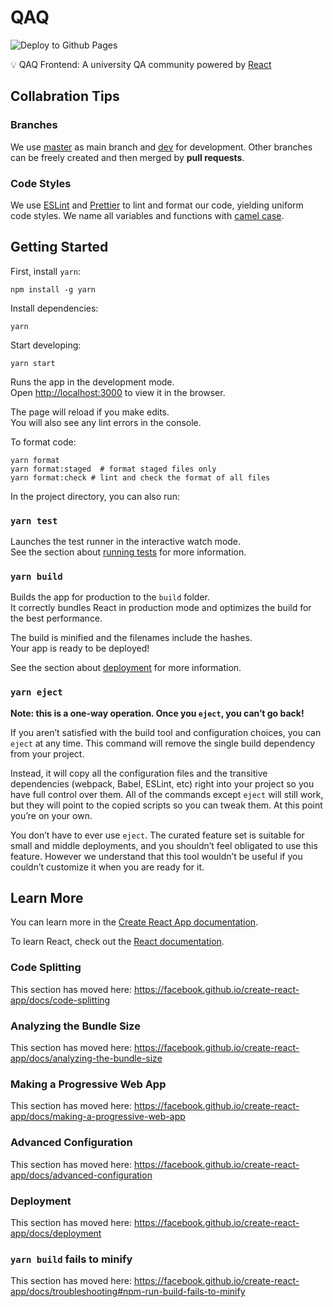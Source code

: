# QAQ

![Deploy to Github Pages](https://github.com/SEQAQ/qaq-react/workflows/Deploy%20to%20Github%20Pages/badge.svg)

💡 QAQ Frontend: A university QA community powered by [React](https://github.com/facebook/create-react-app)

## Collabration Tips

### Branches

We use [master](https://github.com/SEQAQ/qaq-react/tree/master) as main branch and [dev](https://github.com/SEQAQ/qaq-react/tree/dev) for development.
Other branches can be freely created and then merged by **pull requests**.

### Code Styles

We use [ESLint](https://eslint.org/) and [Prettier](https://prettier.io/) to lint and format our code, yielding uniform code styles. We name all variables and functions with [camel case](https://en.wikipedia.org/wiki/Camel_case).

## Getting Started

First, install `yarn`:

```shell script
npm install -g yarn
```

Install dependencies:

```shell script
yarn
```

Start developing:

```shell script
yarn start
```

Runs the app in the development mode.<br />
Open [http://localhost:3000](http://localhost:3000) to view it in the browser.

The page will reload if you make edits.<br />
You will also see any lint errors in the console.

To format code:

```shell script
yarn format
yarn format:staged  # format staged files only
yarn format:check # lint and check the format of all files
```

In the project directory, you can also run:

### `yarn test`

Launches the test runner in the interactive watch mode.<br />
See the section about [running tests](https://facebook.github.io/create-react-app/docs/running-tests) for more information.

### `yarn build`

Builds the app for production to the `build` folder.<br />
It correctly bundles React in production mode and optimizes the build for the best performance.

The build is minified and the filenames include the hashes.<br />
Your app is ready to be deployed!

See the section about [deployment](https://facebook.github.io/create-react-app/docs/deployment) for more information.

### `yarn eject`

**Note: this is a one-way operation. Once you `eject`, you can’t go back!**

If you aren’t satisfied with the build tool and configuration choices, you can `eject` at any time. This command will remove the single build dependency from your project.

Instead, it will copy all the configuration files and the transitive dependencies (webpack, Babel, ESLint, etc) right into your project so you have full control over them. All of the commands except `eject` will still work, but they will point to the copied scripts so you can tweak them. At this point you’re on your own.

You don’t have to ever use `eject`. The curated feature set is suitable for small and middle deployments, and you shouldn’t feel obligated to use this feature. However we understand that this tool wouldn’t be useful if you couldn’t customize it when you are ready for it.

## Learn More

You can learn more in the [Create React App documentation](https://facebook.github.io/create-react-app/docs/getting-started).

To learn React, check out the [React documentation](https://reactjs.org/).

### Code Splitting

This section has moved here: https://facebook.github.io/create-react-app/docs/code-splitting

### Analyzing the Bundle Size

This section has moved here: https://facebook.github.io/create-react-app/docs/analyzing-the-bundle-size

### Making a Progressive Web App

This section has moved here: https://facebook.github.io/create-react-app/docs/making-a-progressive-web-app

### Advanced Configuration

This section has moved here: https://facebook.github.io/create-react-app/docs/advanced-configuration

### Deployment

This section has moved here: https://facebook.github.io/create-react-app/docs/deployment

### `yarn build` fails to minify

This section has moved here: https://facebook.github.io/create-react-app/docs/troubleshooting#npm-run-build-fails-to-minify
